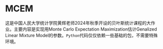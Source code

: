 # MCEM
这是中国人民大学统计学院黄辉老师2024年秋季开设的贝叶斯统计课程的大作业。主要内容是实现用Monte Carlo Expectation Maximization估计Genalized Linear Mixture Model的参数。`Python`代码仅仅依赖一些基础的包，不需要特殊环境。
